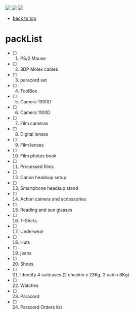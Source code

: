 [![](https://img.shields.io/badge/organization-nikoschalikias-blue.svg)](https://github.com/nikoschalikias) 
[![](https://img.shields.io/badge/remote-cork--athens--june2022-green.svg)](https://github.com/nikoschalikias/cork-athens-june2022) 
[![](https://img.shields.io/badge/local-F:\prj\travel\cork--athens--june2022-orange.svg)]() 


* [back to top](./README.md)

# packList

- [ ] 1. PS/2 Mouse
- [ ] 2. 3DP Molex cables
- [ ] 3. paracord set
- [ ] 4. ToolBox
- [ ] 5. Camera 1300D
- [ ] 6. Camera 1100D
- [ ] 7. Film cameras
- [ ] 8. Digital lenses
- [ ] 9. Film lenses
- [ ] 10. Film photos book
- [ ] 11. Processed films
- [ ] 12. Canon headsup setup
- [ ] 13. Smartphone headsup stand
- [ ] 14. Action camera and accessories
- [ ] 15. Reading and sun glasses
- [ ] 16. T-Shirts
- [ ] 17. Underwear
- [ ] 18. Huts
- [ ] 19. jeans
- [ ] 20. Shoes
- [ ] 21. Identify 4 suitcases (2 checkin x 23Kg, 2 cabin 8Kg)
- [ ] 22. Watches
- [ ] 23. Paracord
- [ ] 24. Paracord Orders list
 